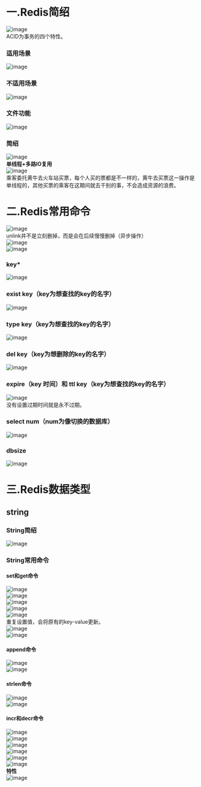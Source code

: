 # 一.Redis简绍
![image](https://user-images.githubusercontent.com/96570699/190893779-148e61ed-0620-4f1f-b558-f4869210da98.png)  
ACID为事务的四个特性。


### 适用场景 
![image](https://user-images.githubusercontent.com/96570699/190893815-f881e27e-324d-47fd-9663-81ac1812c014.png)  


### 不适用场景   
![image](https://user-images.githubusercontent.com/96570699/190893842-ad732a0e-a74f-4cfc-a917-e7defa6f44f4.png)  


### 文件功能
![image](https://user-images.githubusercontent.com/96570699/190893513-9c935789-467c-454d-8032-c49a5c293279.png)  

 
### 简绍
![image](https://user-images.githubusercontent.com/96570699/190893987-ad8e8341-a52e-4c71-af94-af7bd4d18da9.png)  
**单线程+多路IO复用**  
![image](https://user-images.githubusercontent.com/96570699/190894436-8229209e-ec63-423c-a903-a8138ea6927d.png)  
乘客委托黄牛去火车站买票，每个人买的票都是不一样的，黄牛去买票这一操作是单线程的，其他买票的乘客在这期间就去干别的事，不会造成资源的浪费。  




# 二.Redis常用命令
![image](https://user-images.githubusercontent.com/96570699/190895249-bedc865e-5d0a-4acb-9066-6fd074a10a54.png)  
unlink并不是立刻删掉，而是会在后续慢慢删掉（异步操作）  
![image](https://user-images.githubusercontent.com/96570699/190895427-dec1bef0-d91c-4ede-966b-194d08727c56.png)  
![image](https://user-images.githubusercontent.com/96570699/190895560-4fb8945f-757c-48eb-8cca-9557646d8fa0.png)  



### key*
![image](https://user-images.githubusercontent.com/96570699/190895023-cf096d6d-4e40-4736-acc3-319cdb8afb3e.png)  


### exist key（key为想查找的key的名字）
![image](https://user-images.githubusercontent.com/96570699/190895084-4a1fd459-1587-416e-89a4-90f4952821e0.png)  


### type key（key为想查找的key的名字）
![image](https://user-images.githubusercontent.com/96570699/190895175-788ced61-48b1-4c8f-9bf6-8289f988535c.png)  


### del key（key为想删除的key的名字）
![image](https://user-images.githubusercontent.com/96570699/190895207-fd4477f3-4c85-4974-ae98-187fb1a0b585.png)


### expire（key 时间）和 ttl key（key为想查找的key的名字）
![image](https://user-images.githubusercontent.com/96570699/190895307-5472a803-ac15-4e73-a319-1a4dfb8f630a.png)  
没有设置过期时间就是永不过期。  


### select num（num为像切换的数据库）
![image](https://user-images.githubusercontent.com/96570699/190895643-40175f43-47bd-4299-a318-41a0bc150194.png)  


### dbsize
![image](https://user-images.githubusercontent.com/96570699/190895655-8a5b0b11-d458-477c-bef3-a818abddfbd9.png)  






# 三.Redis数据类型
## string
### String简绍
![image](https://user-images.githubusercontent.com/96570699/190895802-1874e334-c856-4b34-a088-800ea93a0b78.png)  


### String常用命令
#### set和get命令
![image](https://user-images.githubusercontent.com/96570699/190897482-b12c500c-0567-44f5-9438-abcdf848ee91.png)  
![image](https://user-images.githubusercontent.com/96570699/190897943-16a4fe31-6b1b-4bc9-a5d0-283dcb993d36.png)  
![image](https://user-images.githubusercontent.com/96570699/190897449-8452e83d-7586-49bb-a26d-b3ffe559975d.png)  
![image](https://user-images.githubusercontent.com/96570699/190897509-40f0eb82-321d-4865-9d72-391e8289004e.png)  
![image](https://user-images.githubusercontent.com/96570699/190897546-d1fd2104-d912-4a52-be2c-c2e0975feb18.png)  
重复设置值，会将原有的key-value更新。  
![image](https://user-images.githubusercontent.com/96570699/190898039-5255deca-1424-43ba-8996-9b2f43ae9ad5.png)  
![image](https://user-images.githubusercontent.com/96570699/190898024-23777100-8a5b-4c22-ba26-d9e757888853.png)    


#### append命令
![image](https://user-images.githubusercontent.com/96570699/190897931-be1f4807-86a2-4e12-bfea-9f0e99e002c8.png)  
![image](https://user-images.githubusercontent.com/96570699/190897885-4e3e92b7-6c6b-4c17-a6f6-08130a5f86f3.png)  


#### strlen命令
![image](https://user-images.githubusercontent.com/96570699/190897982-951b3278-35a9-49da-aed9-e42eb7a92563.png)  
![image](https://user-images.githubusercontent.com/96570699/190897955-26b42240-a76d-4185-8450-04084c3559e2.png)  


#### incr和decr命令
![image](https://user-images.githubusercontent.com/96570699/190898180-d434508b-1365-4e8a-8555-84bbae86136d.png)  
![image](https://user-images.githubusercontent.com/96570699/190898867-706f1573-91be-46fb-b5a8-d97f8df7aef0.png)  
![image](https://user-images.githubusercontent.com/96570699/190898232-cbbc0369-fc5e-4957-bce5-cfbf92ba10a2.png)  
![image](https://user-images.githubusercontent.com/96570699/190898168-8e8f7fcb-2044-451b-b12b-49d4c1b31732.png)  
![image](https://user-images.githubusercontent.com/96570699/190898198-549ca340-e41d-492e-b265-33dbee120e60.png)  
![image](https://user-images.githubusercontent.com/96570699/190898808-4c8a0e0a-5318-43fa-a2a4-f87a9a7a7de7.png)  
**特性**  
![image](https://user-images.githubusercontent.com/96570699/190901142-512e3f30-f9a4-4f15-a98a-a364e46131bf.png)  

 
